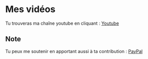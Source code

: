 # Mes vidéos
Tu trouveras ma chaîne youtube en cliquant : [Youtube](https://www.youtube.com/channel/UCBp8nVb96Z7DbNsyC6hMzPw)

## Note 
Tu peux me soutenir en apportant aussi à ta contribution : [PayPal](https://www.paypal.me/LeBriCodeur)
